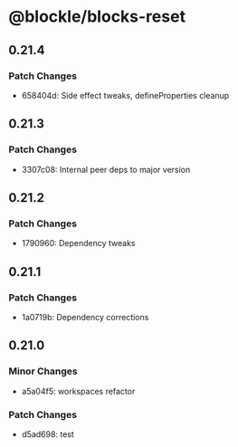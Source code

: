 # @blockle/blocks-reset

## 0.21.4

### Patch Changes

- 658404d: Side effect tweaks, defineProperties cleanup

## 0.21.3

### Patch Changes

- 3307c08: Internal peer deps to major version

## 0.21.2

### Patch Changes

- 1790960: Dependency tweaks

## 0.21.1

### Patch Changes

- 1a0719b: Dependency corrections

## 0.21.0

### Minor Changes

- a5a04f5: workspaces refactor

### Patch Changes

- d5ad698: test
